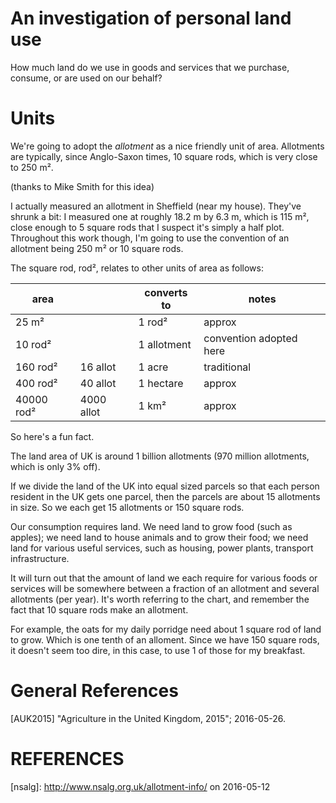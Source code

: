 # An investigation of personal land use

How much land do we use in goods and services that we purchase,
consume, or are used on our behalf?

# Units

We're going to adopt the _allotment_ as
a nice friendly unit of area.
Allotments are typically, since Anglo-Saxon times,
10 square rods, which is very close to 250 m².

(thanks to Mike Smith for this idea)

I actually measured an allotment in Sheffield (near my house).
They've shrunk a bit:
I measured one at roughly 18.2 m by 6.3 m,
which is 115 m²,
close enough to 5 square rods that I suspect it's simply a
half plot.
Throughout this work though,
I'm going to use the convention of an allotment being 250 m²
or 10 square rods.

The square rod, rod², relates to other units of area as follows:

| area       |            | converts to | notes                   |
|------------|------------|-------------|-------------------------|
| 25 m²      |            | 1 rod²      | approx                  |
| 10 rod²    |            | 1 allotment | convention adopted here |
| 160 rod²   | 16 allot   | 1 acre      | traditional             |
| 400 rod²   | 40 allot   | 1 hectare   | approx                  |
| 40000 rod² | 4000 allot | 1 km²       | approx                  |

So here's a fun fact.

The land area of UK is around 1 billion allotments
(970 million allotments, which is only 3% off).

If we divide the land of the UK into equal sized parcels
so that each person resident in the UK gets one parcel,
then the parcels are about 15 allotments in size.
So we each get 15 allotments or 150 square rods.

Our consumption requires land.
We need land to grow food (such as apples);
we need land to house animals and to grow their food;
we need land for various useful services, such as housing,
power plants, transport infrastructure.

It will turn out that the amount of land we each require for
various foods or services will be somewhere between
a fraction of an allotment and several allotments (per year).
It's worth referring to the chart, and remember the fact that 10
square rods make an allotment.

For example, the oats for my daily porridge need about
1 square rod of land to grow.
Which is one tenth of an alloment.
Since we have 150 square rods, it doesn't seem too dire,
in this case, to use 1 of those for my breakfast.

# General References

[AUK2015] "Agriculture in the United Kingdom, 2015"; 2016-05-26.


# REFERENCES

[nsalg]: http://www.nsalg.org.uk/allotment-info/ on 2016-05-12

